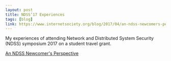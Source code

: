 ```yaml
---
layout: post
title: NDSS’17 Experiences
tags: [blog]
link: https://www.internetsociety.org/blog/2017/04/an-ndss-newcomers-perspective/
---
```


My experiences of attending Network and Distributed System Security (NDSS) symposium 2017 on a student travel grant.  

<a href="https://www.internetsociety.org/blog/2017/04/an-ndss-newcomers-perspective/">An NDSS Newcomer's Perspective</a>
